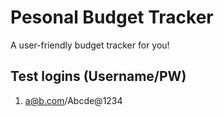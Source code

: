 # Pesonal Budget Tracker
A user-friendly budget tracker for you!

## Test logins (Username/PW)
1. a@b.com/Abcde@1234





